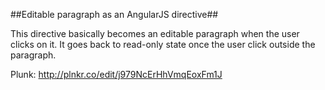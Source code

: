 ##Editable paragraph as an AngularJS directive##

This directive basically becomes an editable paragraph when the user clicks on it. It goes
back to read-only state once the user click outside the paragraph.

Plunk:
http://plnkr.co/edit/j979NcErHhVmqEoxFm1J